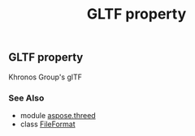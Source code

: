 ﻿---
title: GLTF property
second_title: Aspose.3D for Python via .NET API References
description: 
type: docs
weight: 280
url: /python-net/aspose.threed/fileformat/gltf/
is_root: false
---

## GLTF property


Khronos Group's glTF

### See Also
* module [aspose.threed](../../)
* class [FileFormat](/3d/python-net/aspose.threed/fileformat)
